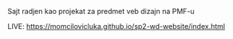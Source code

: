 Sajt radjen kao projekat za predmet veb dizajn na PMF-u

LIVE: https://momcilovicluka.github.io/sp2-wd-website/index.html
